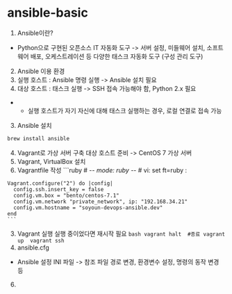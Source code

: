 # ansible-basic

1. Ansible이란?
  - Python으로 구현된 오픈소스 IT 자동화 도구 -> 서버 설정, 미들웨어 설치, 소프트웨어 배포, 오케스트레이션 등 다양한 태스크 자동화 도구 (구성 관리 도구)
2. Ansible 이용 환경
  1. 실행 호스트 : Ansible 명령 실행 -> Ansible 설치 필요
  2. 대상 호스트 : 태스크 실행 -> SSH 접속 가능해야 함, Python 2.x 필요
  - * 실행 호스트가 자기 자신에 대해 태스크 실행하는 경우, 로컬 연결로 접속 가능
3. Ansible 설치
  ```bash
  brew install ansible
  ```
4. Vagrant로 가상 서버 구축
  대상 호스트 준비 -> CentOS 7 가상 서버
  1. Vagrant, VirtualBox 설치
  2. Vagrantfile 작성
    ```ruby
    # -*- mode: ruby -*-
    # vi: set ft=ruby :

    Vagrant.configure("2") do |config|
      config.ssh.insert_key = false
      config.vm.box = "bento/centos-7.1"
      config.vm.network "private_network", ip: "192.168.34.21"
      config.vm.hostname = "soyoun-devops-ansible.dev"
    end
    ```
  3. Vagrant 실행
    실행 중이었다면 재시작 필요 
    ```bash
    vagrant halt  #종료
    vagrant up 
    vagrant ssh
    ```
5. ansible.cfg
  - Ansible 설정 INI 파일 -> 참조 파일 경로 변경, 환경변수 설정, 명령의 동작 변경 등
6. 
      
      
      
